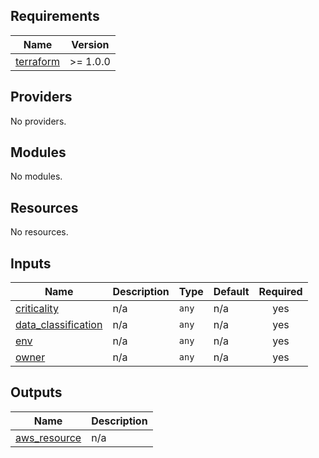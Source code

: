 ## Requirements

| Name | Version |
|------|---------|
| <a name="requirement_terraform"></a> [terraform](#requirement\_terraform) | >= 1.0.0 |

## Providers

No providers.

## Modules

No modules.

## Resources

No resources.

## Inputs

| Name | Description | Type | Default | Required |
|------|-------------|------|---------|:--------:|
| <a name="input_criticality"></a> [criticality](#input\_criticality) | n/a | `any` | n/a | yes |
| <a name="input_data_classification"></a> [data\_classification](#input\_data\_classification) | n/a | `any` | n/a | yes |
| <a name="input_env"></a> [env](#input\_env) | n/a | `any` | n/a | yes |
| <a name="input_owner"></a> [owner](#input\_owner) | n/a | `any` | n/a | yes |

## Outputs

| Name | Description |
|------|-------------|
| <a name="output_aws_resource"></a> [aws\_resource](#output\_aws\_resource) | n/a |
